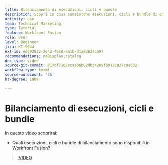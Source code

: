 ```yaml
---
title: Bilanciamento di esecuzioni, cicli e bundle
description: Scopri in cosa consistono esecuzioni, cicli e bundle di bilanciamento in  [!DNL Adobe Workfront Fusion].
activity: use
team: Technical Marketing
type: Tutorial
feature: Workfront Fusion
role: User
level: Beginner
jira: KT-9044
exl-id: ed502932-2e42-4bc0-aa1b-d1a83637ca97
recommendations: noDisplay,catalog
doc-type: video
source-git-commit: d17df7162ccaab6b62db34209f50131927c0a532
workflow-type: tm+mt
source-wordcount: '35'
ht-degree: 100%

---
```


# Bilanciamento di esecuzioni, cicli e bundle

In questo video scoprirai:

* Quali esecuzioni, cicli e bundle di bilanciamento sono disponibili in Workfront Fusion?

>[!VIDEO](https://video.tv.adobe.com/v/3417426/?quality=12&learn=on&enablevpops&captions=ita)
